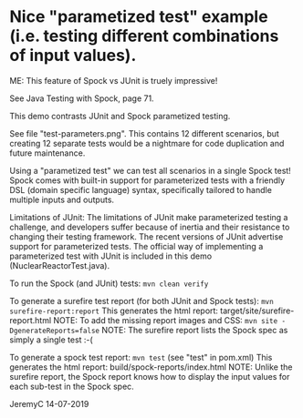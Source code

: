 # Nice "parametized test" example (i.e. testing different combinations of input values).

ME: This feature of Spock vs JUnit is truely impressive!

See Java Testing with Spock, page 71.

This demo contrasts JUnit and Spock parametized testing.

See file "test-parameters.png". This contains 12 different scenarios, but creating 
12 separate tests would be a nightmare for code duplication and future maintenance.

Using a "parametized test" we can test all scenarios in a single Spock test!
Spock comes with built-in support for parameterized tests with a friendly DSL (domain
specific language) syntax, specifically tailored to handle multiple inputs and outputs.

Limitations of JUnit:
The limitations of JUnit make parameterized testing a challenge, and developers suffer 
because of inertia and their resistance to changing their testing framework.
The recent versions of JUnit advertise support for parameterized tests. The official
way of implementing a parameterized test with JUnit is included in this demo (NuclearReactorTest.java).


To run the Spock (and JUnit) tests:
`mvn clean verify`


To generate a surefire test report (for both JUnit and Spock tests):
`mvn surefire-report:report`
This generates the html report:
target/site/surefire-report.html
NOTE: To add the missing report images and CSS:
`mvn site -DgenerateReports=false`
NOTE: The surefire report lists the Spock spec as simply a single test :-(

To generate a spock test report:
`mvn test`
(see "<scope>test</scope>" in pom.xml)
This generates the html report:
build/spock-reports/index.html
NOTE: Unlike the surefire report, the Spock report knows how to display the input
      values for each sub-test in the Spock spec.


JeremyC 14-07-2019
